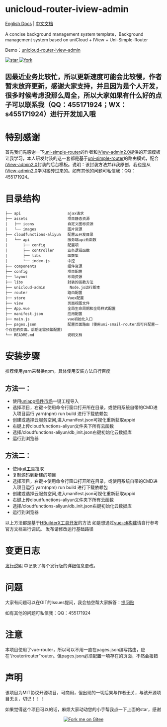 <h1> unicloud-router-iview-admin </h1>

[English Docs](README.en.md)  |  [中文文档](README.md)

A concise background management system template，Background management system based on uniCloud + IView + Uni-Simple-Router

Demo：[unicloud-router-iview-admin](http://mouxangitee.gitee.io/unicloud-router-iview-admin)

<a href='https://gitee.com/mouxangitee/unicloud-router-iview-admin/stargazers'>
  <img src='https://gitee.com/mouxangitee/unicloud-router-iview-admin/badge/star.svg?theme=dark' alt='star'></img>
</a> 
<a href='https://gitee.com/mouxangitee/unicloud-router-iview-admin/members'>
  <img src='https://gitee.com/mouxangitee/unicloud-router-iview-admin/badge/fork.svg?theme=dark' alt='fork'></img>
</a>

## 因最近业务比较忙，所以更新速度可能会比较慢，作者暂未放弃更新，感谢大家支持，并且因为是个人开发，很多时候考虑没那么周全，所以大家如果有什么好的点子可以联系我（QQ：455171924；WX：s455171924）进行开发加入哦

# 特别感谢

首先我们先感谢一下[uni-simple-router](http://hhyang.cn/)的作者和[iView-admin2.0](https://lison16.github.io/iview-admin-doc/#/)提供的开源模板让我学习，本人研发封装的这一套都是基于[uni-simple-router](http://hhyang.cn/)的路由模式，配合[iView-admin2.0](https://lison16.github.io/iview-admin-doc/#/)封装的后台模板。说明：该封装方法并非我原创，我也是从[iView-admin2.0](https://lison16.github.io/iview-admin-doc/#/)学习搬砖过来的。如有其他的问题可私信我：QQ：455171924。

# 目录结构
```
├── api                     ajax请求
├── assets                  项目静态资源
|   ├── icons               自定义图标资源
|   └── images              图片资源
├── cloudfunctions-aliyun   配置云开发目录
|   └── api                 服务端api云函数
|       ├── config          配置项
|       ├── controller      业务逻辑函数
|       ├── libs            函数集
|       └── index.js        中控
├── components              组件资源
├── config                  项目配置
├── layout                  布局资源
├── libs                    封装的函数方法
├── unicloud-admin           Node.js运行脚本
├── router                  路由配置
├── store                   Vuex配置
├── view                    页面视图文件
├── App.vue                 全局生命周期和全局样式配置
├── manifest.json           应用配置
├── main.js                 vue初始化入口
├── pages.json              配置页面路由（使用uni-smail-router后可只配置一个存在的页面。后期无需频繁配置）
└── README.md               说明文档 
```

# 安装步骤

推荐使用yarn来替换npm，具体使用安装方法自行百度

## 方法一：
* 使用[uniapp插件市场](https://ext.dcloud.net.cn/plugin?id=1639)一键工程导入
* 选择项目，右键->使用命令行窗口打开所在目录，或使用系统自带的CMD进入项目运行 yarn(npm) run build 进行下载依赖包
* 创建或选择云服务空间,进入manifest.json可视化重新获取appid
* 右键上传cloudfunctions-aliyun文件夹下所有云函数
* 选择/cloudfunctions-aliyun/db_init.json右键初始化云数据库
* 运行到浏览器

## 方法二：
* 使用[git工具](https://gitee.com/mouxangitee/unicloud-router-iview-admin)拉取
* 复制源码到新建的项目
* 选择项目，右键->使用命令行窗口打开所在目录，或使用系统自带的CMD进入项目运行 yarn(npm) run build 进行下载依赖包
* 创建或选择云服务空间,进入manifest.json可视化重新获取appid
* 右键上传cloudfunctions-aliyun文件夹下所有云函数
* 选择/cloudfunctions-aliyun/db_init.json右键初始化云数据库
* 运行到浏览器

以上方法都是基于[HBuilderX工具开发](https://uniapp.dcloud.io/quickstart?id=_1-%e9%80%9a%e8%bf%87-hbuilderx-%e5%8f%af%e8%a7%86%e5%8c%96%e7%95%8c%e9%9d%a2)的方法
如是想通过[vue-cli构建](https://uniapp.dcloud.io/quickstart?id=_2-%e9%80%9a%e8%bf%87vue-cli%e5%91%bd%e4%bb%a4%e8%a1%8c)请自行参考官方文档进行调试。
发布请修改运行基础路径

# 变更日志
[发行说明](https://gitee.com/mouxangitee/unicloud-router-iview-admin/releases) 中记录了每个发行版的详细信息更改。

# 问题
大家有问题可以在GIT的lssues提问，我会抽空帮大家解答：[提问贴](https://gitee.com/mouxangitee/unicloud-router-iview-admin/issues/I1HX8E)

如有其他的问题可私信我：QQ：455171924

# 注意
本项目使用了vue-router，所以可以不用一直在pages.json编写路由，应在“/router/router”router。但pages.json必须配置一项存在的页面，不然会报错

# 声明
该项目为MIT协议开源项目，可商用，但出现的一切后果与作者无关，与该开源项目无关，切记！！！

如果觉得这个项目可以的话，麻烦大家动动您的小手帮我点一下上面的star，感谢

<p align="center">
  <a href='https://gitee.com/mouxangitee/unicloud-router-iview-admin'>
    <img src='https://gitee.com/mouxangitee/unicloud-router-iview-admin/widgets/widget_6.svg' alt='Fork me on Gitee'></img>
  </a>
</p>
